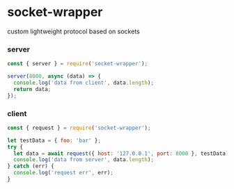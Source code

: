 # socket-wrapper

custom lightweight protocol based on sockets

### server

```javascript
const { server } = require('socket-wrapper');

server(8000, async (data) => {
  console.log('data from client', data.length);
  return data;
});
```

### client

```javascript
const { request } = require('socket-wrapper');

let testData = { foo: 'bar' };
try {
  let data = await request({ host: '127.0.0.1', port: 8000 }, testData);
  console.log('data from server', data.length);
} catch (err) {
  console.log('request err', err);
}
```
